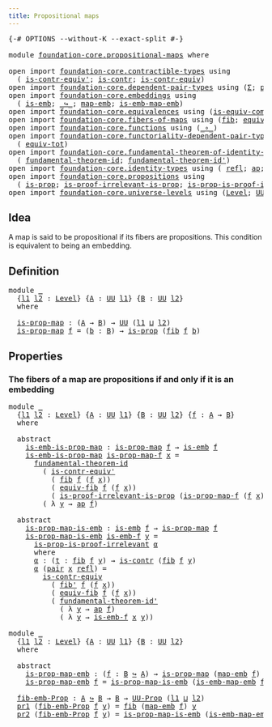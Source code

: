 ```yaml
---
title: Propositional maps
---
```


<pre class="Agda"><a id="44" class="Symbol">{-#</a> <a id="48" class="Keyword">OPTIONS</a> <a id="56" class="Pragma">--without-K</a> <a id="68" class="Pragma">--exact-split</a> <a id="82" class="Symbol">#-}</a>

<a id="87" class="Keyword">module</a> <a id="94" href="foundation-core.propositional-maps.html" class="Module">foundation-core.propositional-maps</a> <a id="129" class="Keyword">where</a>

<a id="136" class="Keyword">open</a> <a id="141" class="Keyword">import</a> <a id="148" href="foundation-core.contractible-types.html" class="Module">foundation-core.contractible-types</a> <a id="183" class="Keyword">using</a>
  <a id="191" class="Symbol">(</a> <a id="193" href="foundation-core.contractible-types.html#3813" class="Function">is-contr-equiv&#39;</a><a id="208" class="Symbol">;</a> <a id="210" href="foundation-core.contractible-types.html#1006" class="Function">is-contr</a><a id="218" class="Symbol">;</a> <a id="220" href="foundation-core.contractible-types.html#3304" class="Function">is-contr-equiv</a><a id="234" class="Symbol">)</a>
<a id="236" class="Keyword">open</a> <a id="241" class="Keyword">import</a> <a id="248" href="foundation-core.dependent-pair-types.html" class="Module">foundation-core.dependent-pair-types</a> <a id="285" class="Keyword">using</a> <a id="291" class="Symbol">(</a><a id="292" href="foundation-core.dependent-pair-types.html#515" class="Record">Σ</a><a id="293" class="Symbol">;</a> <a id="295" href="foundation-core.dependent-pair-types.html#588" class="InductiveConstructor">pair</a><a id="299" class="Symbol">;</a> <a id="301" href="foundation-core.dependent-pair-types.html#605" class="Field">pr1</a><a id="304" class="Symbol">;</a> <a id="306" href="foundation-core.dependent-pair-types.html#617" class="Field">pr2</a><a id="309" class="Symbol">)</a>
<a id="311" class="Keyword">open</a> <a id="316" class="Keyword">import</a> <a id="323" href="foundation-core.embeddings.html" class="Module">foundation-core.embeddings</a> <a id="350" class="Keyword">using</a>
  <a id="358" class="Symbol">(</a> <a id="360" href="foundation-core.embeddings.html#992" class="Function">is-emb</a><a id="366" class="Symbol">;</a> <a id="368" href="foundation-core.embeddings.html#1074" class="Function Operator">_↪_</a><a id="371" class="Symbol">;</a> <a id="373" href="foundation-core.embeddings.html#1217" class="Function">map-emb</a><a id="380" class="Symbol">;</a> <a id="382" href="foundation-core.embeddings.html#1264" class="Function">is-emb-map-emb</a><a id="396" class="Symbol">)</a>
<a id="398" class="Keyword">open</a> <a id="403" class="Keyword">import</a> <a id="410" href="foundation-core.equivalences.html" class="Module">foundation-core.equivalences</a> <a id="439" class="Keyword">using</a> <a id="445" class="Symbol">(</a><a id="446" href="foundation-core.equivalences.html#7542" class="Function">is-equiv-comp&#39;</a><a id="460" class="Symbol">;</a> <a id="462" href="foundation-core.equivalences.html#1621" class="Function Operator">_≃_</a><a id="465" class="Symbol">)</a>
<a id="467" class="Keyword">open</a> <a id="472" class="Keyword">import</a> <a id="479" href="foundation-core.fibers-of-maps.html" class="Module">foundation-core.fibers-of-maps</a> <a id="510" class="Keyword">using</a> <a id="516" class="Symbol">(</a><a id="517" href="foundation-core.fibers-of-maps.html#994" class="Function">fib</a><a id="520" class="Symbol">;</a> <a id="522" href="foundation-core.fibers-of-maps.html#5591" class="Function">equiv-fib</a><a id="531" class="Symbol">;</a> <a id="533" href="foundation-core.fibers-of-maps.html#1044" class="Function">fib&#39;</a><a id="537" class="Symbol">)</a>
<a id="539" class="Keyword">open</a> <a id="544" class="Keyword">import</a> <a id="551" href="foundation-core.functions.html" class="Module">foundation-core.functions</a> <a id="577" class="Keyword">using</a> <a id="583" class="Symbol">(</a><a id="584" href="foundation-core.functions.html#420" class="Function Operator">_∘_</a><a id="587" class="Symbol">)</a>
<a id="589" class="Keyword">open</a> <a id="594" class="Keyword">import</a> <a id="601" href="foundation-core.functoriality-dependent-pair-types.html" class="Module">foundation-core.functoriality-dependent-pair-types</a> <a id="652" class="Keyword">using</a>
  <a id="660" class="Symbol">(</a> <a id="662" href="foundation-core.functoriality-dependent-pair-types.html#7267" class="Function">equiv-tot</a><a id="671" class="Symbol">)</a>
<a id="673" class="Keyword">open</a> <a id="678" class="Keyword">import</a> <a id="685" href="foundation-core.fundamental-theorem-of-identity-types.html" class="Module">foundation-core.fundamental-theorem-of-identity-types</a> <a id="739" class="Keyword">using</a>
  <a id="747" class="Symbol">(</a> <a id="749" href="foundation-core.fundamental-theorem-of-identity-types.html#1894" class="Function">fundamental-theorem-id</a><a id="771" class="Symbol">;</a> <a id="773" href="foundation-core.fundamental-theorem-of-identity-types.html#2165" class="Function">fundamental-theorem-id&#39;</a><a id="796" class="Symbol">)</a>
<a id="798" class="Keyword">open</a> <a id="803" class="Keyword">import</a> <a id="810" href="foundation-core.identity-types.html" class="Module">foundation-core.identity-types</a> <a id="841" class="Keyword">using</a> <a id="847" class="Symbol">(</a> <a id="849" href="foundation-core.identity-types.html#1820" class="InductiveConstructor">refl</a><a id="853" class="Symbol">;</a> <a id="855" href="foundation-core.identity-types.html#4003" class="Function">ap</a><a id="857" class="Symbol">;</a> <a id="859" href="foundation-core.identity-types.html#2729" class="Function">inv</a><a id="862" class="Symbol">)</a>
<a id="864" class="Keyword">open</a> <a id="869" class="Keyword">import</a> <a id="876" href="foundation-core.propositions.html" class="Module">foundation-core.propositions</a> <a id="905" class="Keyword">using</a>
  <a id="913" class="Symbol">(</a> <a id="915" href="foundation-core.propositions.html#1309" class="Function">is-prop</a><a id="922" class="Symbol">;</a> <a id="924" href="foundation-core.propositions.html#3047" class="Function">is-proof-irrelevant-is-prop</a><a id="951" class="Symbol">;</a> <a id="953" href="foundation-core.propositions.html#3220" class="Function">is-prop-is-proof-irrelevant</a><a id="980" class="Symbol">;</a> <a id="982" href="foundation-core.propositions.html#1393" class="Function">UU-Prop</a><a id="989" class="Symbol">)</a>
<a id="991" class="Keyword">open</a> <a id="996" class="Keyword">import</a> <a id="1003" href="foundation-core.universe-levels.html" class="Module">foundation-core.universe-levels</a> <a id="1035" class="Keyword">using</a> <a id="1041" class="Symbol">(</a><a id="1042" href="Agda.Primitive.html#597" class="Postulate">Level</a><a id="1047" class="Symbol">;</a> <a id="1049" href="foundation-core.universe-levels.html#235" class="Primitive">UU</a><a id="1051" class="Symbol">;</a> <a id="1053" href="Agda.Primitive.html#810" class="Primitive Operator">_⊔_</a><a id="1056" class="Symbol">)</a>
</pre>
## Idea

A map is said to be propositional if its fibers are propositions. This condition is equivalent to being an embedding.

## Definition

<pre class="Agda"><a id="1214" class="Keyword">module</a> <a id="1221" href="foundation-core.propositional-maps.html#1221" class="Module">_</a>
  <a id="1225" class="Symbol">{</a><a id="1226" href="foundation-core.propositional-maps.html#1226" class="Bound">l1</a> <a id="1229" href="foundation-core.propositional-maps.html#1229" class="Bound">l2</a> <a id="1232" class="Symbol">:</a> <a id="1234" href="Agda.Primitive.html#597" class="Postulate">Level</a><a id="1239" class="Symbol">}</a> <a id="1241" class="Symbol">{</a><a id="1242" href="foundation-core.propositional-maps.html#1242" class="Bound">A</a> <a id="1244" class="Symbol">:</a> <a id="1246" href="foundation-core.universe-levels.html#235" class="Primitive">UU</a> <a id="1249" href="foundation-core.propositional-maps.html#1226" class="Bound">l1</a><a id="1251" class="Symbol">}</a> <a id="1253" class="Symbol">{</a><a id="1254" href="foundation-core.propositional-maps.html#1254" class="Bound">B</a> <a id="1256" class="Symbol">:</a> <a id="1258" href="foundation-core.universe-levels.html#235" class="Primitive">UU</a> <a id="1261" href="foundation-core.propositional-maps.html#1229" class="Bound">l2</a><a id="1263" class="Symbol">}</a>
  <a id="1267" class="Keyword">where</a>

  <a id="1276" href="foundation-core.propositional-maps.html#1276" class="Function">is-prop-map</a> <a id="1288" class="Symbol">:</a> <a id="1290" class="Symbol">(</a><a id="1291" href="foundation-core.propositional-maps.html#1242" class="Bound">A</a> <a id="1293" class="Symbol">→</a> <a id="1295" href="foundation-core.propositional-maps.html#1254" class="Bound">B</a><a id="1296" class="Symbol">)</a> <a id="1298" class="Symbol">→</a> <a id="1300" href="foundation-core.universe-levels.html#235" class="Primitive">UU</a> <a id="1303" class="Symbol">(</a><a id="1304" href="foundation-core.propositional-maps.html#1226" class="Bound">l1</a> <a id="1307" href="Agda.Primitive.html#810" class="Primitive Operator">⊔</a> <a id="1309" href="foundation-core.propositional-maps.html#1229" class="Bound">l2</a><a id="1311" class="Symbol">)</a>
  <a id="1315" href="foundation-core.propositional-maps.html#1276" class="Function">is-prop-map</a> <a id="1327" href="foundation-core.propositional-maps.html#1327" class="Bound">f</a> <a id="1329" class="Symbol">=</a> <a id="1331" class="Symbol">(</a><a id="1332" href="foundation-core.propositional-maps.html#1332" class="Bound">b</a> <a id="1334" class="Symbol">:</a> <a id="1336" href="foundation-core.propositional-maps.html#1254" class="Bound">B</a><a id="1337" class="Symbol">)</a> <a id="1339" class="Symbol">→</a> <a id="1341" href="foundation-core.propositions.html#1309" class="Function">is-prop</a> <a id="1349" class="Symbol">(</a><a id="1350" href="foundation-core.fibers-of-maps.html#994" class="Function">fib</a> <a id="1354" href="foundation-core.propositional-maps.html#1327" class="Bound">f</a> <a id="1356" href="foundation-core.propositional-maps.html#1332" class="Bound">b</a><a id="1357" class="Symbol">)</a>
</pre>
## Properties

### The fibers of a map are propositions if and only if it is an embedding

<pre class="Agda"><a id="1463" class="Keyword">module</a> <a id="1470" href="foundation-core.propositional-maps.html#1470" class="Module">_</a>
  <a id="1474" class="Symbol">{</a><a id="1475" href="foundation-core.propositional-maps.html#1475" class="Bound">l1</a> <a id="1478" href="foundation-core.propositional-maps.html#1478" class="Bound">l2</a> <a id="1481" class="Symbol">:</a> <a id="1483" href="Agda.Primitive.html#597" class="Postulate">Level</a><a id="1488" class="Symbol">}</a> <a id="1490" class="Symbol">{</a><a id="1491" href="foundation-core.propositional-maps.html#1491" class="Bound">A</a> <a id="1493" class="Symbol">:</a> <a id="1495" href="foundation-core.universe-levels.html#235" class="Primitive">UU</a> <a id="1498" href="foundation-core.propositional-maps.html#1475" class="Bound">l1</a><a id="1500" class="Symbol">}</a> <a id="1502" class="Symbol">{</a><a id="1503" href="foundation-core.propositional-maps.html#1503" class="Bound">B</a> <a id="1505" class="Symbol">:</a> <a id="1507" href="foundation-core.universe-levels.html#235" class="Primitive">UU</a> <a id="1510" href="foundation-core.propositional-maps.html#1478" class="Bound">l2</a><a id="1512" class="Symbol">}</a> <a id="1514" class="Symbol">{</a><a id="1515" href="foundation-core.propositional-maps.html#1515" class="Bound">f</a> <a id="1517" class="Symbol">:</a> <a id="1519" href="foundation-core.propositional-maps.html#1491" class="Bound">A</a> <a id="1521" class="Symbol">→</a> <a id="1523" href="foundation-core.propositional-maps.html#1503" class="Bound">B</a><a id="1524" class="Symbol">}</a>
  <a id="1528" class="Keyword">where</a>

  <a id="1537" class="Keyword">abstract</a>
    <a id="1550" href="foundation-core.propositional-maps.html#1550" class="Function">is-emb-is-prop-map</a> <a id="1569" class="Symbol">:</a> <a id="1571" href="foundation-core.propositional-maps.html#1276" class="Function">is-prop-map</a> <a id="1583" href="foundation-core.propositional-maps.html#1515" class="Bound">f</a> <a id="1585" class="Symbol">→</a> <a id="1587" href="foundation-core.embeddings.html#992" class="Function">is-emb</a> <a id="1594" href="foundation-core.propositional-maps.html#1515" class="Bound">f</a>
    <a id="1600" href="foundation-core.propositional-maps.html#1550" class="Function">is-emb-is-prop-map</a> <a id="1619" href="foundation-core.propositional-maps.html#1619" class="Bound">is-prop-map-f</a> <a id="1633" href="foundation-core.propositional-maps.html#1633" class="Bound">x</a> <a id="1635" class="Symbol">=</a>
      <a id="1643" href="foundation-core.fundamental-theorem-of-identity-types.html#1894" class="Function">fundamental-theorem-id</a>
        <a id="1674" class="Symbol">(</a> <a id="1676" href="foundation-core.contractible-types.html#3813" class="Function">is-contr-equiv&#39;</a>
          <a id="1702" class="Symbol">(</a> <a id="1704" href="foundation-core.fibers-of-maps.html#994" class="Function">fib</a> <a id="1708" href="foundation-core.propositional-maps.html#1515" class="Bound">f</a> <a id="1710" class="Symbol">(</a><a id="1711" href="foundation-core.propositional-maps.html#1515" class="Bound">f</a> <a id="1713" href="foundation-core.propositional-maps.html#1633" class="Bound">x</a><a id="1714" class="Symbol">))</a>
          <a id="1727" class="Symbol">(</a> <a id="1729" href="foundation-core.fibers-of-maps.html#5591" class="Function">equiv-fib</a> <a id="1739" href="foundation-core.propositional-maps.html#1515" class="Bound">f</a> <a id="1741" class="Symbol">(</a><a id="1742" href="foundation-core.propositional-maps.html#1515" class="Bound">f</a> <a id="1744" href="foundation-core.propositional-maps.html#1633" class="Bound">x</a><a id="1745" class="Symbol">))</a>
          <a id="1758" class="Symbol">(</a> <a id="1760" href="foundation-core.propositions.html#3047" class="Function">is-proof-irrelevant-is-prop</a> <a id="1788" class="Symbol">(</a><a id="1789" href="foundation-core.propositional-maps.html#1619" class="Bound">is-prop-map-f</a> <a id="1803" class="Symbol">(</a><a id="1804" href="foundation-core.propositional-maps.html#1515" class="Bound">f</a> <a id="1806" href="foundation-core.propositional-maps.html#1633" class="Bound">x</a><a id="1807" class="Symbol">))</a> <a id="1810" class="Symbol">(</a><a id="1811" href="foundation-core.dependent-pair-types.html#588" class="InductiveConstructor">pair</a> <a id="1816" href="foundation-core.propositional-maps.html#1633" class="Bound">x</a> <a id="1818" href="foundation-core.identity-types.html#1820" class="InductiveConstructor">refl</a><a id="1822" class="Symbol">)))</a>
        <a id="1834" class="Symbol">(</a> <a id="1836" class="Symbol">λ</a> <a id="1838" href="foundation-core.propositional-maps.html#1838" class="Bound">y</a> <a id="1840" class="Symbol">→</a> <a id="1842" href="foundation-core.identity-types.html#4003" class="Function">ap</a> <a id="1845" href="foundation-core.propositional-maps.html#1515" class="Bound">f</a><a id="1846" class="Symbol">)</a>

  <a id="1851" class="Keyword">abstract</a>
    <a id="1864" href="foundation-core.propositional-maps.html#1864" class="Function">is-prop-map-is-emb</a> <a id="1883" class="Symbol">:</a> <a id="1885" href="foundation-core.embeddings.html#992" class="Function">is-emb</a> <a id="1892" href="foundation-core.propositional-maps.html#1515" class="Bound">f</a> <a id="1894" class="Symbol">→</a> <a id="1896" href="foundation-core.propositional-maps.html#1276" class="Function">is-prop-map</a> <a id="1908" href="foundation-core.propositional-maps.html#1515" class="Bound">f</a>
    <a id="1914" href="foundation-core.propositional-maps.html#1864" class="Function">is-prop-map-is-emb</a> <a id="1933" href="foundation-core.propositional-maps.html#1933" class="Bound">is-emb-f</a> <a id="1942" href="foundation-core.propositional-maps.html#1942" class="Bound">y</a> <a id="1944" class="Symbol">=</a>
      <a id="1952" href="foundation-core.propositions.html#3220" class="Function">is-prop-is-proof-irrelevant</a> <a id="1980" href="foundation-core.propositional-maps.html#2000" class="Function">α</a>
      <a id="1988" class="Keyword">where</a>
      <a id="2000" href="foundation-core.propositional-maps.html#2000" class="Function">α</a> <a id="2002" class="Symbol">:</a> <a id="2004" class="Symbol">(</a><a id="2005" href="foundation-core.propositional-maps.html#2005" class="Bound">t</a> <a id="2007" class="Symbol">:</a> <a id="2009" href="foundation-core.fibers-of-maps.html#994" class="Function">fib</a> <a id="2013" href="foundation-core.propositional-maps.html#1515" class="Bound">f</a> <a id="2015" href="foundation-core.propositional-maps.html#1942" class="Bound">y</a><a id="2016" class="Symbol">)</a> <a id="2018" class="Symbol">→</a> <a id="2020" href="foundation-core.contractible-types.html#1006" class="Function">is-contr</a> <a id="2029" class="Symbol">(</a><a id="2030" href="foundation-core.fibers-of-maps.html#994" class="Function">fib</a> <a id="2034" href="foundation-core.propositional-maps.html#1515" class="Bound">f</a> <a id="2036" href="foundation-core.propositional-maps.html#1942" class="Bound">y</a><a id="2037" class="Symbol">)</a>
      <a id="2045" href="foundation-core.propositional-maps.html#2000" class="Function">α</a> <a id="2047" class="Symbol">(</a><a id="2048" href="foundation-core.dependent-pair-types.html#588" class="InductiveConstructor">pair</a> <a id="2053" href="foundation-core.propositional-maps.html#2053" class="Bound">x</a> <a id="2055" href="foundation-core.identity-types.html#1820" class="InductiveConstructor">refl</a><a id="2059" class="Symbol">)</a> <a id="2061" class="Symbol">=</a>
        <a id="2071" href="foundation-core.contractible-types.html#3304" class="Function">is-contr-equiv</a>
          <a id="2096" class="Symbol">(</a> <a id="2098" href="foundation-core.fibers-of-maps.html#1044" class="Function">fib&#39;</a> <a id="2103" href="foundation-core.propositional-maps.html#1515" class="Bound">f</a> <a id="2105" class="Symbol">(</a><a id="2106" href="foundation-core.propositional-maps.html#1515" class="Bound">f</a> <a id="2108" href="foundation-core.propositional-maps.html#2053" class="Bound">x</a><a id="2109" class="Symbol">))</a>
          <a id="2122" class="Symbol">(</a> <a id="2124" href="foundation-core.fibers-of-maps.html#5591" class="Function">equiv-fib</a> <a id="2134" href="foundation-core.propositional-maps.html#1515" class="Bound">f</a> <a id="2136" class="Symbol">(</a><a id="2137" href="foundation-core.propositional-maps.html#1515" class="Bound">f</a> <a id="2139" href="foundation-core.propositional-maps.html#2053" class="Bound">x</a><a id="2140" class="Symbol">))</a>
          <a id="2153" class="Symbol">(</a> <a id="2155" href="foundation-core.fundamental-theorem-of-identity-types.html#2165" class="Function">fundamental-theorem-id&#39;</a>
            <a id="2191" class="Symbol">(</a> <a id="2193" class="Symbol">λ</a> <a id="2195" href="foundation-core.propositional-maps.html#2195" class="Bound">y</a> <a id="2197" class="Symbol">→</a> <a id="2199" href="foundation-core.identity-types.html#4003" class="Function">ap</a> <a id="2202" href="foundation-core.propositional-maps.html#1515" class="Bound">f</a><a id="2203" class="Symbol">)</a>
            <a id="2217" class="Symbol">(</a> <a id="2219" class="Symbol">λ</a> <a id="2221" href="foundation-core.propositional-maps.html#2221" class="Bound">y</a> <a id="2223" class="Symbol">→</a> <a id="2225" href="foundation-core.propositional-maps.html#1933" class="Bound">is-emb-f</a> <a id="2234" href="foundation-core.propositional-maps.html#2053" class="Bound">x</a> <a id="2236" href="foundation-core.propositional-maps.html#2221" class="Bound">y</a><a id="2237" class="Symbol">))</a>

<a id="2241" class="Keyword">module</a> <a id="2248" href="foundation-core.propositional-maps.html#2248" class="Module">_</a>
  <a id="2252" class="Symbol">{</a><a id="2253" href="foundation-core.propositional-maps.html#2253" class="Bound">l1</a> <a id="2256" href="foundation-core.propositional-maps.html#2256" class="Bound">l2</a> <a id="2259" class="Symbol">:</a> <a id="2261" href="Agda.Primitive.html#597" class="Postulate">Level</a><a id="2266" class="Symbol">}</a> <a id="2268" class="Symbol">{</a><a id="2269" href="foundation-core.propositional-maps.html#2269" class="Bound">A</a> <a id="2271" class="Symbol">:</a> <a id="2273" href="foundation-core.universe-levels.html#235" class="Primitive">UU</a> <a id="2276" href="foundation-core.propositional-maps.html#2253" class="Bound">l1</a><a id="2278" class="Symbol">}</a> <a id="2280" class="Symbol">{</a><a id="2281" href="foundation-core.propositional-maps.html#2281" class="Bound">B</a> <a id="2283" class="Symbol">:</a> <a id="2285" href="foundation-core.universe-levels.html#235" class="Primitive">UU</a> <a id="2288" href="foundation-core.propositional-maps.html#2256" class="Bound">l2</a><a id="2290" class="Symbol">}</a>
  <a id="2294" class="Keyword">where</a>

  <a id="2303" class="Keyword">abstract</a>
    <a id="2316" href="foundation-core.propositional-maps.html#2316" class="Function">is-prop-map-emb</a> <a id="2332" class="Symbol">:</a> <a id="2334" class="Symbol">(</a><a id="2335" href="foundation-core.propositional-maps.html#2335" class="Bound">f</a> <a id="2337" class="Symbol">:</a> <a id="2339" href="foundation-core.propositional-maps.html#2281" class="Bound">B</a> <a id="2341" href="foundation-core.embeddings.html#1074" class="Function Operator">↪</a> <a id="2343" href="foundation-core.propositional-maps.html#2269" class="Bound">A</a><a id="2344" class="Symbol">)</a> <a id="2346" class="Symbol">→</a> <a id="2348" href="foundation-core.propositional-maps.html#1276" class="Function">is-prop-map</a> <a id="2360" class="Symbol">(</a><a id="2361" href="foundation-core.embeddings.html#1217" class="Function">map-emb</a> <a id="2369" href="foundation-core.propositional-maps.html#2335" class="Bound">f</a><a id="2370" class="Symbol">)</a>
    <a id="2376" href="foundation-core.propositional-maps.html#2316" class="Function">is-prop-map-emb</a> <a id="2392" href="foundation-core.propositional-maps.html#2392" class="Bound">f</a> <a id="2394" class="Symbol">=</a> <a id="2396" href="foundation-core.propositional-maps.html#1864" class="Function">is-prop-map-is-emb</a> <a id="2415" class="Symbol">(</a><a id="2416" href="foundation-core.embeddings.html#1264" class="Function">is-emb-map-emb</a> <a id="2431" href="foundation-core.propositional-maps.html#2392" class="Bound">f</a><a id="2432" class="Symbol">)</a>

  <a id="2437" href="foundation-core.propositional-maps.html#2437" class="Function">fib-emb-Prop</a> <a id="2450" class="Symbol">:</a> <a id="2452" href="foundation-core.propositional-maps.html#2269" class="Bound">A</a> <a id="2454" href="foundation-core.embeddings.html#1074" class="Function Operator">↪</a> <a id="2456" href="foundation-core.propositional-maps.html#2281" class="Bound">B</a> <a id="2458" class="Symbol">→</a> <a id="2460" href="foundation-core.propositional-maps.html#2281" class="Bound">B</a> <a id="2462" class="Symbol">→</a> <a id="2464" href="foundation-core.propositions.html#1393" class="Function">UU-Prop</a> <a id="2472" class="Symbol">(</a><a id="2473" href="foundation-core.propositional-maps.html#2253" class="Bound">l1</a> <a id="2476" href="Agda.Primitive.html#810" class="Primitive Operator">⊔</a> <a id="2478" href="foundation-core.propositional-maps.html#2256" class="Bound">l2</a><a id="2480" class="Symbol">)</a>
  <a id="2484" href="foundation-core.dependent-pair-types.html#605" class="Field">pr1</a> <a id="2488" class="Symbol">(</a><a id="2489" href="foundation-core.propositional-maps.html#2437" class="Function">fib-emb-Prop</a> <a id="2502" href="foundation-core.propositional-maps.html#2502" class="Bound">f</a> <a id="2504" href="foundation-core.propositional-maps.html#2504" class="Bound">y</a><a id="2505" class="Symbol">)</a> <a id="2507" class="Symbol">=</a> <a id="2509" href="foundation-core.fibers-of-maps.html#994" class="Function">fib</a> <a id="2513" class="Symbol">(</a><a id="2514" href="foundation-core.embeddings.html#1217" class="Function">map-emb</a> <a id="2522" href="foundation-core.propositional-maps.html#2502" class="Bound">f</a><a id="2523" class="Symbol">)</a> <a id="2525" href="foundation-core.propositional-maps.html#2504" class="Bound">y</a>
  <a id="2529" href="foundation-core.dependent-pair-types.html#617" class="Field">pr2</a> <a id="2533" class="Symbol">(</a><a id="2534" href="foundation-core.propositional-maps.html#2437" class="Function">fib-emb-Prop</a> <a id="2547" href="foundation-core.propositional-maps.html#2547" class="Bound">f</a> <a id="2549" href="foundation-core.propositional-maps.html#2549" class="Bound">y</a><a id="2550" class="Symbol">)</a> <a id="2552" class="Symbol">=</a> <a id="2554" href="foundation-core.propositional-maps.html#1864" class="Function">is-prop-map-is-emb</a> <a id="2573" class="Symbol">(</a><a id="2574" href="foundation-core.embeddings.html#1264" class="Function">is-emb-map-emb</a> <a id="2589" href="foundation-core.propositional-maps.html#2547" class="Bound">f</a><a id="2590" class="Symbol">)</a> <a id="2592" href="foundation-core.propositional-maps.html#2549" class="Bound">y</a>
</pre>